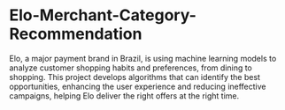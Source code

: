 # Elo-Merchant-Category-Recommendation
Elo, a major payment brand in Brazil, is using machine learning models to analyze customer shopping habits and preferences, from dining to shopping. This project develops algorithms that can identify the best opportunities, enhancing the user experience and reducing ineffective campaigns, helping Elo deliver the right offers at the right time.
